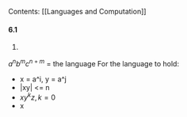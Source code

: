 Contents:
[[Languages and Computation]]

#### 6.1
1.
$a^nb^mc^{n+m}$ = the language
For the language to hold:
- x = a^i, y = a^j
- |xy| <= n
- $xy^kz, k=0$ 
- x